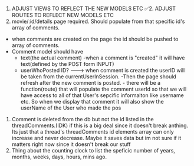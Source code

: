 1. ADJUST VIEWS TO REFLECT THE NEW MODELS ETC
✅2. ADJUST ROUTES TO REFLECT NEW MODELS ETC
3. movie/:id/details page required. Should populate from that specific id's array of comments.
 - when comments are created on the page the id should be pushed to array of comments.
 - Comment model should have
   - text(the actual comment) -when a comment is "created" it will have text(defined by the POST form INPUT) 
   - userWhoPosted ID? ---> when comment is created the userID will be taken from the currentUserInSession.
                     -Then the page should refresh after the new comment is posted. 
                     - there will be a function(route) that will populate the comment userId so that we will have access to all of that User's
                     sepcific informaiton like username etc. So when we display that comment it will also show the userName of the User who made 
                     the pos









1. Comment is deleted from the db but not the id listed in the threadComments.(IDK) if this is a big deal since it doesn't break anthing. Its just that a thread's threadComments id elements array can only increase and never decrease. Maybe it saves data but im not sure if it matters right now since it doesn't break our stuff
2. Thing about the counting clock to list the speficic number of years, months, weeks, days, hours, mins ago. 